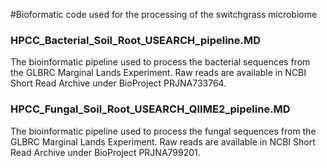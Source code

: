 #Bioformatic code used for the processing of the switchgrass microbiome

### HPCC_Bacterial_Soil_Root_USEARCH_pipeline.MD
The bioinformatic pipeline used to process the bacterial sequences from the GLBRC Marginal Lands Experiment. Raw reads are available in NCBI Short Read Archive under BioProject PRJNA733764.

### HPCC_Fungal_Soil_Root_USEARCH_QIIME2_pipeline.MD
The bioinformatic pipeline used to process the fungal sequences from the GLBRC Marginal Lands Experiment. Raw reads are available in NCBI Short Read Archive under BioProject PRJNA799201.
